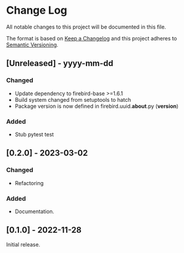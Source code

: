 # Change Log
All notable changes to this project will be documented in this file.
 
The format is based on [Keep a Changelog](http://keepachangelog.com/)
and this project adheres to [Semantic Versioning](http://semver.org/).

## [Unreleased] - yyyy-mm-dd

### Changed

- Update dependency to firebird-base >=1.6.1
- Build system changed from setuptools to hatch
- Package version is now defined in firebird.uuid.__about__.py (__version__)

### Added

- Stub pytest test

## [0.2.0] - 2023-03-02

### Changed

- Refactoring

### Added

- Documentation.

## [0.1.0] - 2022-11-28

Initial release.

